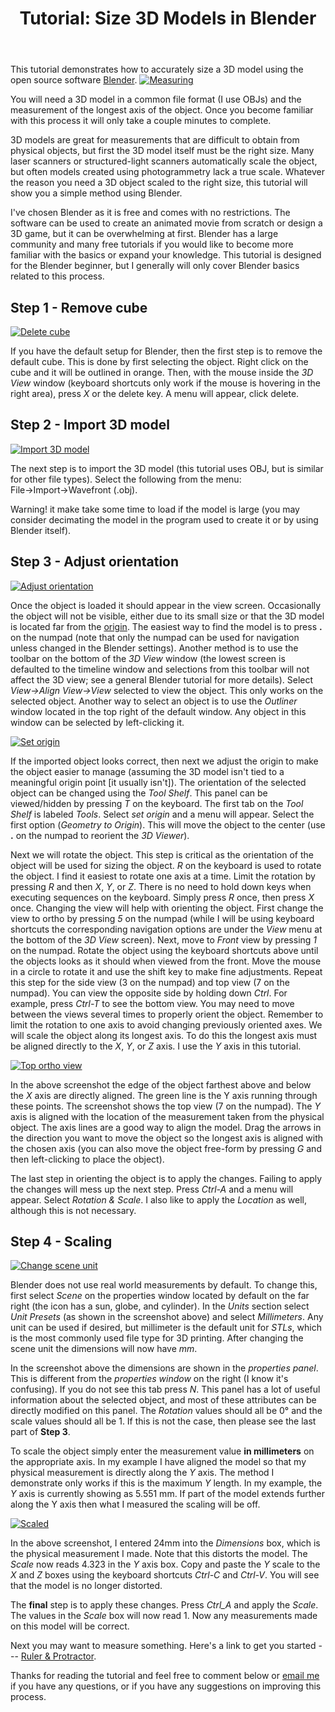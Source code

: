 ﻿---
layout: post
title: Tutorial&#58; Size 3D Models in Blender
---

This tutorial demonstrates how to accurately size a 3D model using the open source software [Blender](https://www.blender.org/).
<a href="https://bischrob.github.io/Size-3D-Models-in-Blender/"><img src="https://lh3.googleusercontent.com/51WAp6PDGCYAkapxsXIpKq4pkZfO2NFXiJgdoXnQ5BNxtbxCD0a1Q44YqQAKU_shCXzKFCO9Iu7RJfJ6dil8YRklMFV1jjTBwLXA6iHVmS2uNtO-Ktyl_AoL-TDqRErs8enzyrGYSq1dYeobACzL7ohxQO63-xBO9EfyqBAkzMxTJwoZUpApiyNh-fHHMr5M0y1GDMpeZmr9uLX7gg0DLdXXb6V_aQS9Mlc3JWqDNGHtzIltKeqfnbvueKDUApdDG7MfgSlKGGaVZEtK1W-ORXx3iB6Td7zzxq54nFoTTZvYh3man3jW13zEO_cku6STu1QxS1z2VlJKkKjcTWRs_jbuB-ziMvX_7B7XSPtfMabyteNcmVJlUp8XEJd3XneU_61H1KmJtrDqESjL9kyjc9AwXgVEBSArSTrNNRlsxglLpK_hAvom5JjNzSzToUe40UejUm7P9VXJUSpBJi1kZb7Xf1GOUdd3M9eNXYB-5d27Lv-eAIfXFo27UnVfB1EnClQgI1WvqfALXucV4WQ-zzUWHoDGwHZkCtSEIKi2rq0tIm382tPlM-EpuNvOywsRkbXYDpRejBJvxJ5ok_XiDy4s0XwEtVeA0mlc0_erFN5Ih2wSv9BW3vn5KzFuCxBF_h_6bM1zph36-IsNsiYIWQlu4cDZXyV3ew=w1680-h267-no"  
alt = "Measuring"></a>

You will need a 3D model in a common file format (I use OBJs) and the measurement of the longest axis of the object. Once you become familiar with this process it will only take a couple minutes to complete.

3D models are great for measurements that are difficult to obtain from physical objects, but first the 3D model itself must be the right
size. Many laser scanners or structured-light scanners automatically scale the object, but often models created using photogrammetry lack a true scale. Whatever the reason you need a 3D object scaled to the right size, this tutorial will show you a simple method using Blender.  

I've chosen Blender as it is free and comes with no restrictions. The software can be used to create an animated movie from scratch or
design a 3D game, but it can be  overwhelming at first. Blender has a large community and many free tutorials if you would like to become more familiar with the basics or expand your knowledge. This tutorial is designed for the Blender beginner, but I generally will only cover Blender basics related to this process.
  

## Step 1 - Remove cube 

<a href="https://lh3.googleusercontent.com/2xXI11_E6albikIb0u054MCn8N74P5IVYwHa6Vz0dzfKv_M7kJksPVdHBRWHqd8cgE7tFElysaBFc28Hsb18-jg_ANSW-kiNtexTZW-9zmFJGZ4Qc4hO4YW1waSRW2A6Cvse-I0VZ2MXRhOhcSjjSTpjAj5uGuhMBLmx9hr7ms_6L7p_t3OqnBtCNBldnGn57uJ09olKRKO-dDr2R_J0ZY2Dm1gpb5mHfPEkoCjTgXDpNvFgZNJj8qq6xWp5iDg-2o0k3zE43wjwEJa7nP_P6LmM5n7EbRPpTWN6xRUUXMbo8c0BZVXcPmTlNz-Oh6NwFGlwpUzYmrHpxEW7a5HGPh5m3v0E67RjkQN_X-WqacYgp4THU6WtttF7iN_BJxOr02GOovRycE_eIry_Sdk_fu65Dzr0QQzy3FF-YWCke7gTC_nHOnXEUASxbRiyBL-QKidUz3dGlmem54cjRjHB6tS3i3ZsrontVOqKbeZlZhzLcimNs6ROheqbx3d3EDCKKqsLxyHnIO7LhFeLWB5OxAn30psCOv1fTPVk4KdiMr7l4ZI9APN22EdCvUk6TKSllIZHjvVdeU_m-hdJeqguoCVgCL3X_sPPO337uHIeB2kMF7wYkqDL1pxsgieoV5WS81eiSYR2P03xCPYZyGddhA0GVChxL7C3Vg=w1558-h910-no"><img src="https://lh3.googleusercontent.com/2xXI11_E6albikIb0u054MCn8N74P5IVYwHa6Vz0dzfKv_M7kJksPVdHBRWHqd8cgE7tFElysaBFc28Hsb18-jg_ANSW-kiNtexTZW-9zmFJGZ4Qc4hO4YW1waSRW2A6Cvse-I0VZ2MXRhOhcSjjSTpjAj5uGuhMBLmx9hr7ms_6L7p_t3OqnBtCNBldnGn57uJ09olKRKO-dDr2R_J0ZY2Dm1gpb5mHfPEkoCjTgXDpNvFgZNJj8qq6xWp5iDg-2o0k3zE43wjwEJa7nP_P6LmM5n7EbRPpTWN6xRUUXMbo8c0BZVXcPmTlNz-Oh6NwFGlwpUzYmrHpxEW7a5HGPh5m3v0E67RjkQN_X-WqacYgp4THU6WtttF7iN_BJxOr02GOovRycE_eIry_Sdk_fu65Dzr0QQzy3FF-YWCke7gTC_nHOnXEUASxbRiyBL-QKidUz3dGlmem54cjRjHB6tS3i3ZsrontVOqKbeZlZhzLcimNs6ROheqbx3d3EDCKKqsLxyHnIO7LhFeLWB5OxAn30psCOv1fTPVk4KdiMr7l4ZI9APN22EdCvUk6TKSllIZHjvVdeU_m-hdJeqguoCVgCL3X_sPPO337uHIeB2kMF7wYkqDL1pxsgieoV5WS81eiSYR2P03xCPYZyGddhA0GVChxL7C3Vg=w1558-h910-no"  
alt = "Delete cube"></a>

If you have the default setup for Blender, then the first step is to remove the default cube. This is done by first selecting the object.
Right click on the cube and it will be outlined in orange. Then, with the mouse inside the *3D View* window (keyboard shortcuts only work if the mouse is hovering in the right area), press *X* or the delete key. A menu will appear, click delete.

## Step 2 - Import 3D model

<a href="https://lh3.googleusercontent.com/2K7CrRnYvJA17haF8NedQHdELoJRC0YASlmXW5ptrZ0o5tcDvP1SfRWwk6FTaSqHPCayrH0vOc12Pmv7UoyNfLBUSa9wEmt8gFKpuai9T_5rnE6BSf1DKgxpff7-GyThyTA84rh_B8X588lnn_33S5Lcp7K7l-uL1eqvP8PyxCqUU1fk4sQTi7WsV5JmZPD23zfKaOlwC7G3hnhL6ro6CzbTCUj69YjDV3-BQK4Wa_KSrpw-b2drrtNTdbqOgYQEW72DIgJQHw-EQt2HNC-iPnIpHnEYtp5tUboxWNN3ie-QM_mdMyV5AQqhAB1xBv-tShnaHLRZKIdwbtaH-uw8IEzlh2Tj-m0z7uCK1-G4WHLu8owOa2ZzD1-t3URNoYUjvcZ7oygMv51MMkhS32EgKRVWdMvw5_z9ciSNWgd0u7u-YuAzpdNfUYWyKA0PJH76fgH0dwyRyEvXevLlQAHRZ50Jfrocax0vc5PBFuQE2nsHgYILqrSqvsTIveVSs8WB3854m79JZxXknMMxpSUWuLjIP5hYagw0OItrIsz8RhjthA_gy7Q3fZrcoUaTFHEKBRWCl2MPFNLoTDXzIflukDWLjfmASsTZVLzdlNjh6jr0R3bc2b0bUepqBG4Z6EUp-mK-3VfgvpnHs-IhHIHoqCOi43JDoZKzOw=w1003-h603-no"><img src="https://lh3.googleusercontent.com/2K7CrRnYvJA17haF8NedQHdELoJRC0YASlmXW5ptrZ0o5tcDvP1SfRWwk6FTaSqHPCayrH0vOc12Pmv7UoyNfLBUSa9wEmt8gFKpuai9T_5rnE6BSf1DKgxpff7-GyThyTA84rh_B8X588lnn_33S5Lcp7K7l-uL1eqvP8PyxCqUU1fk4sQTi7WsV5JmZPD23zfKaOlwC7G3hnhL6ro6CzbTCUj69YjDV3-BQK4Wa_KSrpw-b2drrtNTdbqOgYQEW72DIgJQHw-EQt2HNC-iPnIpHnEYtp5tUboxWNN3ie-QM_mdMyV5AQqhAB1xBv-tShnaHLRZKIdwbtaH-uw8IEzlh2Tj-m0z7uCK1-G4WHLu8owOa2ZzD1-t3URNoYUjvcZ7oygMv51MMkhS32EgKRVWdMvw5_z9ciSNWgd0u7u-YuAzpdNfUYWyKA0PJH76fgH0dwyRyEvXevLlQAHRZ50Jfrocax0vc5PBFuQE2nsHgYILqrSqvsTIveVSs8WB3854m79JZxXknMMxpSUWuLjIP5hYagw0OItrIsz8RhjthA_gy7Q3fZrcoUaTFHEKBRWCl2MPFNLoTDXzIflukDWLjfmASsTZVLzdlNjh6jr0R3bc2b0bUepqBG4Z6EUp-mK-3VfgvpnHs-IhHIHoqCOi43JDoZKzOw=w1003-h603-no"  
alt = "Import 3D model"></a>

The next step is to import the 3D model (this tutorial uses OBJ, but is similar for other file types). Select the following from the menu: File&rarr;Import&rarr;Wavefront (.obj).

Warning! it make take some time to load if the model is large (you may consider decimating the model in the program used to create it or by using Blender itself).

## Step 3 - Adjust orientation
<a href="https://lh3.googleusercontent.com/7umnGrcKdKgXvcz6if8_AHe3m9ZZLMi5w3KqmFpNy08jAlVdQvqWTwJZm_Sm8VyPtwt4OhjNhyyhSH4tYRLnakZQNXWv-X_mwzPdwSdIOMqN_dwjHBWKareTimMis0rj-mYZZEC1nQtHDO9OTW-j72aC0VpeFUz_Kj2FCNKpue8X8kMVTP6YtzSomVvlhJumjvV5724nRceajH3vJzYgsh75WwjSZB8wbrxCph0rX149la8b0yZrfOMBX0vyqfVPa3v_f-mRLp4Vz_3UAnyODoLyTpsf1wTQIk5U1SFaLTBeAqbAY5Cxsc-IzFZNrY76a0vEkNLkFuMOciKRB95UE1R9mD7h346XqjdGcVtsnrpM0FHzOLl9RjKQ23-f6jOzgqL2H2SBeZXlGTlE0YnlLe8iIsKihdeHqM21RIukGO0jndi2jpOkjgXOn8OrE7Qp9l3GZzgmUibkFlC8rKbZ1z7pEcyHOXCU0q6YEm2rL5KSL-fe_KeZZ2iC5sRcs-7vPM4roOzLlRG3vSFO2MCOAnx0FFblLp7l34Dpyaf0IbTvHFFFXDkSoLOlk_PIV1111qLyxPGKa6fKWXX3_T_xEXxeoNeY1I3vp21Cr-xu4CD45x1qNR8BWlWf56upIsbgXuzKAcbn6VE7quHPAzCW8eJaTzAF-mJBTA=w1320-h794-no"><img src="https://lh3.googleusercontent.com/7umnGrcKdKgXvcz6if8_AHe3m9ZZLMi5w3KqmFpNy08jAlVdQvqWTwJZm_Sm8VyPtwt4OhjNhyyhSH4tYRLnakZQNXWv-X_mwzPdwSdIOMqN_dwjHBWKareTimMis0rj-mYZZEC1nQtHDO9OTW-j72aC0VpeFUz_Kj2FCNKpue8X8kMVTP6YtzSomVvlhJumjvV5724nRceajH3vJzYgsh75WwjSZB8wbrxCph0rX149la8b0yZrfOMBX0vyqfVPa3v_f-mRLp4Vz_3UAnyODoLyTpsf1wTQIk5U1SFaLTBeAqbAY5Cxsc-IzFZNrY76a0vEkNLkFuMOciKRB95UE1R9mD7h346XqjdGcVtsnrpM0FHzOLl9RjKQ23-f6jOzgqL2H2SBeZXlGTlE0YnlLe8iIsKihdeHqM21RIukGO0jndi2jpOkjgXOn8OrE7Qp9l3GZzgmUibkFlC8rKbZ1z7pEcyHOXCU0q6YEm2rL5KSL-fe_KeZZ2iC5sRcs-7vPM4roOzLlRG3vSFO2MCOAnx0FFblLp7l34Dpyaf0IbTvHFFFXDkSoLOlk_PIV1111qLyxPGKa6fKWXX3_T_xEXxeoNeY1I3vp21Cr-xu4CD45x1qNR8BWlWf56upIsbgXuzKAcbn6VE7quHPAzCW8eJaTzAF-mJBTA=w1320-h794-no"  
alt = "Adjust orientation"></a>

Once the object is loaded it should appear in the view screen. Occasionally the object will not be visible, either due to its small size or that the 3D model is located far from the [origin](https://docs.blender.org/manual/en/dev/editors/3dview/object/origin.html). The easiest way to find the model is to press **.** on the numpad (note that only the numpad can be used for navigation unless changed in the Blender settings). Another method is to use the toolbar on the bottom of the *3D View* window (the lowest screen is defaulted to the timeline window and selections from this toolbar will not affect the 3D view; see a general Blender tutorial for more details). Select *View&rarr;Align View&rarr;View* selected to view the object. This only works on the selected object. Another way to select an object is to use the *Outliner* window located in the top right of the default window. Any object in this window can be selected by left-clicking it.

<a href="https://lh3.googleusercontent.com/X_xuY8AzmgOzLs5x1V9Uovn7SIzsD6YE1aguw0lNRqw2jkyh4KYKiRtz_JbYzk3foabXKIrZlPnYtl92NeJRzTq9cSqhWBKyaT7kEQFhHdp2ptkZQqWWxKtik9ltKI7S0griOH5WBRNlf6gGS7hzQeusMRATrQVxNYvVrn9IjhnonCMk3W3vcLOIYunLLZKzRLHXbTVZASbEHiP96d9FHrkNhmOa70z2ZByFinxg64PBZmjXmoaGiT2ZYIaITmrCFzf5ELXmoU4qss7_67o8jG6c0ZDNowzHSXPd93VrOPO8QWw_LAvgXtNi2omqe2yeHX0DnET0XuX3SwR23cNWGETzaFWxsBDN6cF8_ft3wYU5yxm-BCBpZS6wm9smoSgICcrNkX7w_9g6xLI7S3I_KLJqv2VmqUzUK2efLAY6Zn7Z46yGlHM4iYmASA9ZIQ6WiZHSMe9veDe7QNDwaqKd6Kf6E12ZsyhRZ7SeXXjVRaKJfLssWW-Nu-Oje4lSd4ihn8avvEpVk2zZcLYMxz86Oyi5VcqV_CnKbgg06rFc4l7USkwdpFTbVZ2d__6qjAAo4_GvSmpmOY-QtmZPH6eV0jAxY9zt_-od7b8voDC1L9T_so0uApqooMn0VZS73XaR7MF1Y3SkDaLHZvCdntop7dAmhnJ3oiyfeg=w778-h468-no"><img src="https://lh3.googleusercontent.com/X_xuY8AzmgOzLs5x1V9Uovn7SIzsD6YE1aguw0lNRqw2jkyh4KYKiRtz_JbYzk3foabXKIrZlPnYtl92NeJRzTq9cSqhWBKyaT7kEQFhHdp2ptkZQqWWxKtik9ltKI7S0griOH5WBRNlf6gGS7hzQeusMRATrQVxNYvVrn9IjhnonCMk3W3vcLOIYunLLZKzRLHXbTVZASbEHiP96d9FHrkNhmOa70z2ZByFinxg64PBZmjXmoaGiT2ZYIaITmrCFzf5ELXmoU4qss7_67o8jG6c0ZDNowzHSXPd93VrOPO8QWw_LAvgXtNi2omqe2yeHX0DnET0XuX3SwR23cNWGETzaFWxsBDN6cF8_ft3wYU5yxm-BCBpZS6wm9smoSgICcrNkX7w_9g6xLI7S3I_KLJqv2VmqUzUK2efLAY6Zn7Z46yGlHM4iYmASA9ZIQ6WiZHSMe9veDe7QNDwaqKd6Kf6E12ZsyhRZ7SeXXjVRaKJfLssWW-Nu-Oje4lSd4ihn8avvEpVk2zZcLYMxz86Oyi5VcqV_CnKbgg06rFc4l7USkwdpFTbVZ2d__6qjAAo4_GvSmpmOY-QtmZPH6eV0jAxY9zt_-od7b8voDC1L9T_so0uApqooMn0VZS73XaR7MF1Y3SkDaLHZvCdntop7dAmhnJ3oiyfeg=w778-h468-no"  
alt = "Set origin"></a>

If the imported object looks correct, then next we adjust the origin to make the object easier to manage (assuming the 3D model isn't tied to a meaningful origin point [it usually isn't]). The orientation of the selected object can be changed using the *Tool Shelf*. This panel can be viewed/hidden by pressing *T* on the keyboard. The first tab on the *Tool Shelf* is labeled *Tools*. Select *set origin* and a menu will appear. Select the first option (*Geometry to Origin*). This will move the object to the center (use **.** on the numpad to reorient the *3D Viewer*).

Next we will rotate the object. This step is critical as the orientation of the object will be used for sizing the object. *R* on the keyboard is used to rotate the object. I find it easiest to rotate one axis at a time. Limit the rotation by pressing *R* and then *X*, *Y*, or *Z*. There is no need to hold down keys when executing sequences on the keyboard. Simply press *R* once, then press *X* once. Changing the view will help with orienting the object. First change the view to ortho by pressing *5* on the numpad (while I will be using keyboard shortcuts the corresponding navigation options are under the *View* menu at the bottom of the *3D View* screen). Next, move to *Front* view by pressing *1* on the numpad. Rotate the object using the keyboard shortcuts above until the objects looks as it should when viewed from the front. Move the mouse in a circle to rotate it and use the shift key to make fine adjustments. Repeat this step for the side view (3 on the numpad) and top view (7 on the numpad). You can view the opposite side by holding down *Ctrl*. For example, press *Ctrl-T* to see the bottom view. You may need to move between the views several times to properly orient the object. Remember to limit the rotation to one axis to avoid changing previously oriented axes. We will scale the object along its longest axis. To do this the longest axis must be aligned directly to the *X*, *Y*, or *Z* axis. I use the *Y* axis in this tutorial.

<a href="https://lh3.googleusercontent.com/FqpM62TKmmCXBCX1Zlt-FSiW3-jXhoPC5bb6sPhjC7JPTMf181GUGN5Sfrk9HOT0B826GotHetsUiqZSyP-ATwbPUepeg44llJmkLszl7VjZbR1nM5ay5_eO-0ys5W4vT5eV_SZashOZf2QXdqxRh4KvGouTKN2eF_xKJQHpk1UY5e4rOGmd6prnUvzrNYocjCiBGLGVRw7EOsajaj3evpModsEO20NQ7QBiZYJjGInTYGoBYRQ-nUE45deVYMZcmYPV2kwTmkT9oyso7dH6L2LY1iVXi-iC068QDlNTB6Vy9vOCjp1JDMQxT6z3BU3r5a9VvXYMDs09_2w9hy9yvS_FM4b_hy-ekN3dCh-NxPWuGyB6fR62lFvgeM_bMs1BkelLghT-l1_sI3HfwWYCg1je2AcO_FmUFAQX0k4CebMMhZtrUlgkrMicQJNgSV_tFMzEsf46gRCN-oI0rro337VnCYlrudkciPiJfwATx7QMpRSQgWN9uLm6qfVt53izoump_bAbA62jNW33DuEoydTn0OLq4-ODE1olwFjNpamwmG4hDtigANxdBaAusGFMzGeqybWQlP2KeheMh0EL6GKzC--dEKMjJxmSffmoLqUyWpybf7fBhiUa7CIE4ju7-uzOB-ch-SAP4a_XElkNv0mstOHgEhzdQA=w1320-h794-no"><img src="https://lh3.googleusercontent.com/FqpM62TKmmCXBCX1Zlt-FSiW3-jXhoPC5bb6sPhjC7JPTMf181GUGN5Sfrk9HOT0B826GotHetsUiqZSyP-ATwbPUepeg44llJmkLszl7VjZbR1nM5ay5_eO-0ys5W4vT5eV_SZashOZf2QXdqxRh4KvGouTKN2eF_xKJQHpk1UY5e4rOGmd6prnUvzrNYocjCiBGLGVRw7EOsajaj3evpModsEO20NQ7QBiZYJjGInTYGoBYRQ-nUE45deVYMZcmYPV2kwTmkT9oyso7dH6L2LY1iVXi-iC068QDlNTB6Vy9vOCjp1JDMQxT6z3BU3r5a9VvXYMDs09_2w9hy9yvS_FM4b_hy-ekN3dCh-NxPWuGyB6fR62lFvgeM_bMs1BkelLghT-l1_sI3HfwWYCg1je2AcO_FmUFAQX0k4CebMMhZtrUlgkrMicQJNgSV_tFMzEsf46gRCN-oI0rro337VnCYlrudkciPiJfwATx7QMpRSQgWN9uLm6qfVt53izoump_bAbA62jNW33DuEoydTn0OLq4-ODE1olwFjNpamwmG4hDtigANxdBaAusGFMzGeqybWQlP2KeheMh0EL6GKzC--dEKMjJxmSffmoLqUyWpybf7fBhiUa7CIE4ju7-uzOB-ch-SAP4a_XElkNv0mstOHgEhzdQA=w1320-h794-no"  
alt = "Top ortho view"></a>

In the above screenshot the edge of the object farthest above and below the *X* axis are directly aligned. The green line is the Y axis running through these points. The screenshot shows the top view (7 on the numpad). The *Y* axis is aligned with the location of the measurement taken from the physical object. The axis lines are a good way to align the model. Drag the arrows in the direction you want to move the object so the longest axis is aligned with the chosen axis (you can also move the object free-form by pressing *G* and then left-clicking to place the object).

The last step in orienting the object is to apply the changes. Failing to apply the changes will mess up the next step. Press *Ctrl-A* and a menu will appear. Select *Rotation & Scale*. I also like to apply the *Location* as well, although this is not necessary.

## Step 4 - Scaling
<a href="https://lh3.googleusercontent.com/-_A3PZl6g1cRypJloOmt-u8wbHOE6AFSJavglhQs_Z7IHLHV2kWI6ylIs26EnbJcFylj3waUp2muQPYOqmNRmgYwptdtvcr3fJo2OVB-nmip0P0avjl92yl494sd2vYMArkBb1VctPuL_8Yp0z51IK3jAENRD992WRdL7MDS2WCgkei49k4-OEMa1xvW7FKXn9rzMP9aCz3mhgCDteid4kkr_tRcPOBv7bW5u6-2yxt5pGycr6LtOx7M74HNqQe0n3ZmiDsliz4Nyr_Ldqpxd0DZVO44Ir7Z7NYA2DgkckS5lvWi6X5KR6ajNTiBLFu3_0GPaDy-ONpwxP1KmS6IAXr9wZIW1dXgAkE9A5u73lY8MOCTUjc2vkPs93SKZEG5U6zadvlLoLTWWRvxwNL9uYymm0OB7y6AC-y9kDRBxfu_9WGRtBLgHhMy-H_cuz_AFTj-Q2tUIycdHYeK6voEjmh1UZbHytf-5kjGaZHqjap8hr04mTwcDihltSV4rXHxh8RtYI0w6yYMqmBwDPfgzw-fnCms__ccoN73V6SoAEVyE38aXEetanjuY6_3Dlldx13br0QuxXHWMC-0MG5TKr_u3h7P3eSAbwf26-1z1sO_swy3Cr2LZeT0ovTBG6ENE45GqV0vlOM9G74nBKMywoktberVadQKsg=w753-h453-no"><img src="https://lh3.googleusercontent.com/-_A3PZl6g1cRypJloOmt-u8wbHOE6AFSJavglhQs_Z7IHLHV2kWI6ylIs26EnbJcFylj3waUp2muQPYOqmNRmgYwptdtvcr3fJo2OVB-nmip0P0avjl92yl494sd2vYMArkBb1VctPuL_8Yp0z51IK3jAENRD992WRdL7MDS2WCgkei49k4-OEMa1xvW7FKXn9rzMP9aCz3mhgCDteid4kkr_tRcPOBv7bW5u6-2yxt5pGycr6LtOx7M74HNqQe0n3ZmiDsliz4Nyr_Ldqpxd0DZVO44Ir7Z7NYA2DgkckS5lvWi6X5KR6ajNTiBLFu3_0GPaDy-ONpwxP1KmS6IAXr9wZIW1dXgAkE9A5u73lY8MOCTUjc2vkPs93SKZEG5U6zadvlLoLTWWRvxwNL9uYymm0OB7y6AC-y9kDRBxfu_9WGRtBLgHhMy-H_cuz_AFTj-Q2tUIycdHYeK6voEjmh1UZbHytf-5kjGaZHqjap8hr04mTwcDihltSV4rXHxh8RtYI0w6yYMqmBwDPfgzw-fnCms__ccoN73V6SoAEVyE38aXEetanjuY6_3Dlldx13br0QuxXHWMC-0MG5TKr_u3h7P3eSAbwf26-1z1sO_swy3Cr2LZeT0ovTBG6ENE45GqV0vlOM9G74nBKMywoktberVadQKsg=w753-h453-no"  
alt = "Change scene unit"></a>

Blender does not use real world measurements by default. To change this, first select *Scene* on the properties window located by default on the far right (the icon has a sun, globe, and cylinder). In the *Units* section select *Unit Presets* (as shown in the screenshot above) and select *Millimeters*. Any unit can be used if desired, but millimeter is the default unit for *STLs*, which is the most commonly used file type for 3D printing. After changing the scene unit the dimensions will now have *mm*. 

In the screenshot above the dimensions are shown in the *properties panel*. This is different from the *properties window* on the right (I know it's confusing). If you do not see this tab press *N*. This panel has a lot of useful information about the selected object, and most of these attributes can be directly modified on this panel. The *Rotation* values should all be 0° and the scale values should all be 1. If this is not the case, then please see the last part of **Step 3**. 

To scale the object simply enter the measurement value **in millimeters** on the appropriate axis. In my example I have aligned the model so that my physical measurement is directly along the *Y* axis. The method I demonstrate only works if this is the maximum *Y* length. In my example, the *Y* axis is currently showing as 5.551 mm. If part of the model extends further along the Y axis then what I measured the scaling will be off.

<a href="https://lh3.googleusercontent.com/_ZmIvWbXE8YF9DFAc_a_1GrSMQcerZ-qYlU0KYlMtGmBPORgTvWfSM9wQ0GFyIkEn3WHjhkBzYtozIzzDCFnVeu_YLhw4UKLCINKjdlgF5_cyeUB_201uPSfY_51xbtrQ29eyMvi-bkGtWl-OQn685p6QyV5ch97rseNlITgWyc46-98bnXtqE1nIn33xhltK46L190f1ldXQX5uFXZDWlJAlv7NaV56WEwfPFwVf7makkAM1XEWemzPl6oeSpskRnKjrx3utuvimlifd-mCTohZU0TrBtdz-McGFyTE5_UGr3GwywPZBa1QkZmmeTKRTJYKFqF6tf5c0aRG5gx-SUv9s6wlQUQ4qTBbSwHnANFUZaD_r12iUdTR10Dam1-cbppt8mZcLZG4m4dsyj6BH0Vgjo4nAi6nIIb9sh5BRKFLA3RFHMl9IfWXHT4VC3BNHUFL4vdiLsW2Nq3P0gNZr3-_QvGbuoO0Ns78X1VmpCRw1feXLkEO4i08_VruefjkuYv1rHubn5r_b1_m6Eus4TAnCopV-h3AGQApypeZpVcq42CC59nj5i5fKouBjgf8z8s7HPEQ5WaAEdrBgz8La99FsIMUpqT5LtOg3ax2obxDpslBCeprUBFpBZ2j2Bmyv2KRQizb0yimlMVqQD4zC3qt0fq0eKrFDA=w1320-h794-no"><img src="https://lh3.googleusercontent.com/_ZmIvWbXE8YF9DFAc_a_1GrSMQcerZ-qYlU0KYlMtGmBPORgTvWfSM9wQ0GFyIkEn3WHjhkBzYtozIzzDCFnVeu_YLhw4UKLCINKjdlgF5_cyeUB_201uPSfY_51xbtrQ29eyMvi-bkGtWl-OQn685p6QyV5ch97rseNlITgWyc46-98bnXtqE1nIn33xhltK46L190f1ldXQX5uFXZDWlJAlv7NaV56WEwfPFwVf7makkAM1XEWemzPl6oeSpskRnKjrx3utuvimlifd-mCTohZU0TrBtdz-McGFyTE5_UGr3GwywPZBa1QkZmmeTKRTJYKFqF6tf5c0aRG5gx-SUv9s6wlQUQ4qTBbSwHnANFUZaD_r12iUdTR10Dam1-cbppt8mZcLZG4m4dsyj6BH0Vgjo4nAi6nIIb9sh5BRKFLA3RFHMl9IfWXHT4VC3BNHUFL4vdiLsW2Nq3P0gNZr3-_QvGbuoO0Ns78X1VmpCRw1feXLkEO4i08_VruefjkuYv1rHubn5r_b1_m6Eus4TAnCopV-h3AGQApypeZpVcq42CC59nj5i5fKouBjgf8z8s7HPEQ5WaAEdrBgz8La99FsIMUpqT5LtOg3ax2obxDpslBCeprUBFpBZ2j2Bmyv2KRQizb0yimlMVqQD4zC3qt0fq0eKrFDA=w1320-h794-no"  
alt = "Scaled"></a>

In the above screenshot, I entered 24mm into the *Dimensions* box, which is the physical measurement I made. Note that this distorts the model. The *Scale* now reads 4.323 in the *Y* axis box. Copy and paste the *Y* scale to the *X* and *Z* boxes  using the keyboard shortcuts *Ctrl-C* and *Ctrl-V*. You will see that the model is no longer distorted.

The **final** step is to apply these changes. Press *Ctrl_A* and apply the *Scale*. The values in the *Scale* box will now read 1. Now any measurements made on this model will be correct.

Next you may want to measure something. Here's a link to get you started --- [Ruler & Protractor](https://docs.blender.org/manual/en/dev/interface/ruler_protractor.html).

Thanks for reading the tutorial and feel free to comment below or [email me](bischrob@gmail.com) if you have any questions, or if you have any suggestions on improving this process.

